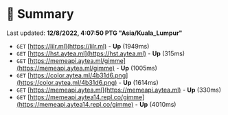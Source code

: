 # 📖 Summary
Last updated: **12/8/2022, 4:07:50 PTG "Asia/Kuala_Lumpur"**

- `GET` [https://lilr.ml](https://lilr.ml) - **Up** (1949ms)
- `GET` [https://hst.aytea.ml](https://hst.aytea.ml) - **Up** (315ms)
- `GET` [https://memeapi.aytea.ml/gimme](https://memeapi.aytea.ml/gimme) - **Up** (1005ms)
- `GET` [https://color.aytea.ml/4b31d6.png](https://color.aytea.ml/4b31d6.png) - **Up** (1614ms)
- `GET` [https://memeapi.aytea.ml](https://memeapi.aytea.ml) - **Up** (330ms)
- `GET` [https://memeapi.aytea14.repl.co/gimme](https://memeapi.aytea14.repl.co/gimme) - **Up** (4010ms)
